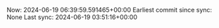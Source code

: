 Now: 2024-06-19 06:39:59.591465+00:00 Earliest commit since sync: None Last sync: 2024-06-19 03:51:16+00:00
